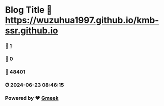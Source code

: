 # Blog Title :link: https://wuzuhua1997.github.io/kmb-ssr.github.io 
### :page_facing_up: [1](https://wuzuhua1997.github.io/kmb-ssr.github.io/tag.html) 
### :speech_balloon: 0 
### :hibiscus: 48401 
### :alarm_clock: 2024-06-23 08:46:15 
### Powered by :heart: [Gmeek](https://github.com/Meekdai/Gmeek)
